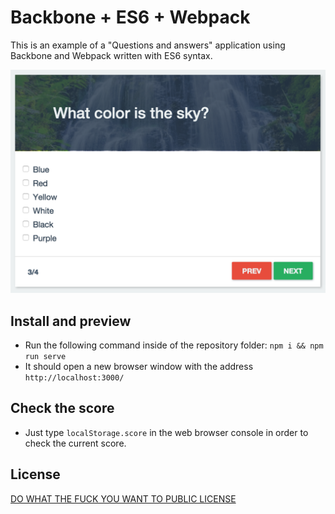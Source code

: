 # Backbone + ES6 + Webpack

This is an example of a "Questions and answers" application using Backbone and Webpack written with ES6 syntax.

![Backbone ES6 Webpack](media/screenshot.png)

## Install and preview
- Run the following command inside of the repository folder: ```npm i && npm run serve```
- It should open a new browser window with the address ```http://localhost:3000/```

## Check the score
- Just type ```localStorage.score``` in the web browser console in order to check the current score.

## License
[DO WHAT THE FUCK YOU WANT TO PUBLIC LICENSE](http://www.wtfpl.net/txt/copying/)
